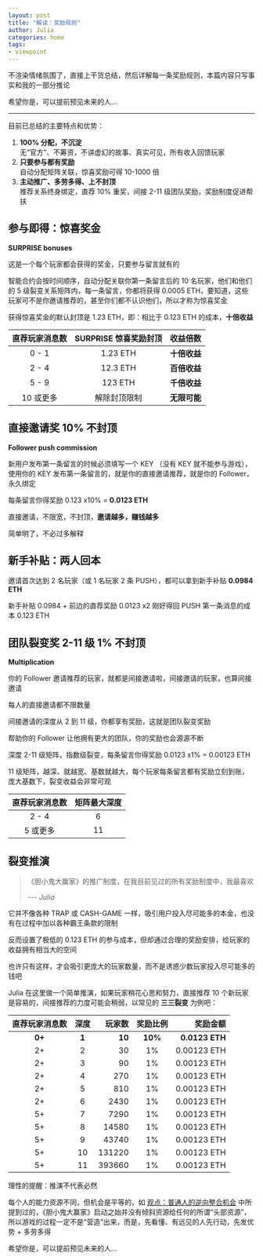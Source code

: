 ```yaml
---
layout: post
title: "解读：奖励规则"
author: Julia
categories: home
tags:
- viewpoint
---
```


不渲染情绪氛围了，直接上干货总结，然后详解每一条奖励规则，本篇内容只写事实和我的一部分推论

希望你是，可以提前预见未来的人…

---

目前已总结的主要特点和优势：

1. **100% 分配，不沉淀**<br>
   无“官方”、不筹资，不讲虚幻的故事、真实可见，所有收入回馈玩家
2. **只要参与都有奖励**<br>
   自动分配矩阵关联，惊喜奖励可得 10-1000 倍
3. **主动推广、多劳多得、上不封顶**<br>
   推荐关系终身绑定，直荐 10% 重奖，间接 2-11 级团队奖励，奖励制度促进帮扶


## 参与即得：惊喜奖金

**SURPRISE bonuses**

这是一个每个玩家都会获得的奖金，只要参与留言就有的

智能合约会按时间顺序，自动分配关联你第一条留言后的 10 名玩家，他们和他们的 5 级裂变关系矩阵内，每一条留言，你都将获得 0.0005 ETH，要知道，这些玩家可不是你邀请推荐的，甚至你们都不认识他们，所以才称为惊喜奖金

获得惊喜奖金的默认封顶是 1.23 ETH，即：相比于 0.123 ETH 的成本，**十倍收益**

| 直荐玩家消息数 | SURPRISE 惊喜奖励封顶 | 收益倍数 |
| :---: | :---: | :---: |
| 0 - 1 | 1.23 ETH | **十倍收益** |
| 2 - 4 | 12.3 ETH | **百倍收益** |
| 5 - 9 | 123 ETH | **千倍收益** |
| 10 或更多 | 解除封顶限制 | **无限可能** |


## 直接邀请奖 10% 不封顶

**Follower push commission**

新用户发布第一条留言的时候必须填写一个 KEY （没有 KEY 就不能参与游戏），使用你的 KEY 发布第一条留言的，就是你的直接邀请推荐，就是你的 Follower，永久绑定

每条留言你得奖励 0.123 x10% = **0.0123 ETH**

直接邀请，不限宽，不封顶，**邀请越多，赚钱越多**

简单明了，不必过多解释


## 新手补贴：两人回本

邀请首次达到 2 名玩家（或 1 名玩家 2 条 PUSH），都可以拿到新手补贴 **0.0984 ETH**

新手补贴 0.0984 + 前边的直荐奖励 0.0123 x2 刚好得回 PUSH 第一条消息的成本 0.123 ETH


## 团队裂变奖 2-11 级 1% 不封顶

**Multiplication**

你的 Follower 邀请推荐的玩家，就都是间接邀请啦，间接邀请的玩家，也算间接邀请

每人的直接邀请都不限数量

间接邀请的深度从 2 到 11 级，你都享有奖励，这就是团队裂变奖励

帮助你的 Follower 让他拥有更大的团队，你的奖励也会源源不断 

深度 2-11 级矩阵，指数级裂变，每条留言你得奖励 0.0123 x1% = 0.00123 ETH

11 级矩阵，越深、就越宽、基数就越大，每个玩家每条留言都有奖励立刻到账，庞大基数下，裂变收益会非常可观

| 直荐玩家消息数 | 矩阵最大深度 |
| :---: | :---: |
| 2 - 4 | 6 |
| 5 或更多 | 11 |


## 裂变推演

> 《胆小鬼大赢家》的推广制度，在我目前见过的所有奖励制度中，我最喜欢
>
> _--- Julia_

它并不像各种 TRAP 或 CASH-GAME 一样，吸引用户投入尽可能多的本金，也没有在过程中加以各种霸王条款的限制

反而设置了极低的 0.123 ETH 的参与成本，但却通过合理的奖励安排，给玩家的收益拥有相当大的空间

也许只有这样，才会吸引更庞大的玩家数量，而不是诱惑少数玩家投入尽可能多的钱吧

Julia 在这里做一个简单推演，如果玩家稍花心思和努力，直接推荐 10 个新玩家是容易的，间接推荐的力度可能会稍弱，以常见的 **三三裂变** 为例吧：

| 直荐玩家消息数 | 深度 | 玩家数 | 奖励比例 | 奖励金额 |
| :---: | :---: | ---: | :---: | ---: |
| **0+** | **1** | **10** | **10%** | **0.0123 ETH** |
| 2+ | 2 | 30 | 1% | 0.00123 ETH |
| 2+ | 3 | 90 | 1% | 0.00123 ETH |
| 2+ | 4 | 270 | 1% | 0.00123 ETH |
| 2+ | 5 | 810 | 1% | 0.00123 ETH |
| 2+ | 6 | 2430 | 1% | 0.00123 ETH |
| 5+ | 7 | 7290 | 1% | 0.00123 ETH |
| 5+ | 8 | 14580 | 1% | 0.00123 ETH |
| 5+ | 9 | 43740 | 1% | 0.00123 ETH |
| 5+ | 10 | 131220 | 1% | 0.00123 ETH |
| 5+ | 11 | 393660 | 1% | 0.00123 ETH |

理性的提醒：推演不代表必然

每个人的能力资源不同，但机会是平等的，如 [观点：普通人的逆向整合机会](/bottom2top) 中所提到过的，《胆小鬼大赢家》启动之始并没有倾斜资源给任何的所谓“头部资源”，所以游戏的过程一定不是“营造”出来，而是，先看懂、有远见的人先行动，先发优势 + 多劳多得

希望你是，可以提前预见未来的人…

